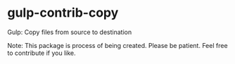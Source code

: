 # gulp-contrib-copy
Gulp: Copy files from source to destination <br>

Note: This package is process of being created. Please be patient. Feel free to contribute if you like.